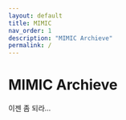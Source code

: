 ```yaml
---
layout: default
title: MIMIC
nav_order: 1
description: "MIMIC Archieve"
permalink: /
---
```


# MIMIC Archieve
이젠 좀 되라...